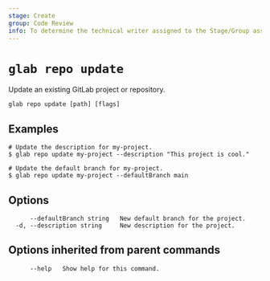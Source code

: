 ```yaml
---
stage: Create
group: Code Review
info: To determine the technical writer assigned to the Stage/Group associated with this page, see https://about.gitlab.com/handbook/product/ux/technical-writing/#assignments
---
```


<!--
This documentation is auto generated by a script.
Please do not edit this file directly. Run `make gen-docs` instead.
-->

# `glab repo update`

Update an existing GitLab project or repository.

```plaintext
glab repo update [path] [flags]
```

## Examples

```console
# Update the description for my-project.
$ glab repo update my-project --description "This project is cool."

# Update the default branch for my-project.
$ glab repo update my-project --defaultBranch main

```

## Options

```plaintext
      --defaultBranch string   New default branch for the project.
  -d, --description string     New description for the project.
```

## Options inherited from parent commands

```plaintext
      --help   Show help for this command.
```
